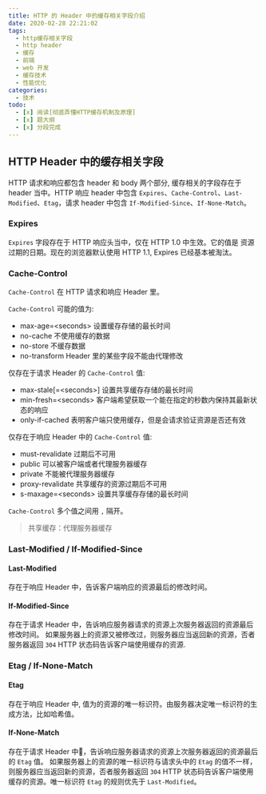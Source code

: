 ```yaml
---
title: HTTP 的 Header 中的缓存相关字段介绍
date: 2020-02-28 22:21:02
tags:
  - http缓存相关字段
  - http header
  - 缓存
  - 前端
  - web 开发
  - 缓存技术
  - 性能优化
categories:
  - 技术
todo:
  - [x] 阅读[彻底弄懂HTTP缓存机制及原理]
  - [x] 题大纲
  - [x] 分段完成
---
```


## HTTP Header 中的缓存相关字段
HTTP 请求和响应都包含 header 和 body 两个部分, 缓存相关的字段存在于 header 当中。HTTP 响应 header 中包含  `Expires`、`Cache-Control`、`Last-Modified`、`Etag`，请求 header 中包含 `If-Modified-Since`、`If-None-Match`。

<!-- more -->

### Expires
`Expires` 字段存在于 HTTP 响应头当中，仅在 HTTP 1.0 中生效。它的值是 资源过期的日期。现在的浏览器默认使用 HTTP 1.1, Expires 已经基本被淘汰。

### Cache-Control
`Cache-Control` 在 HTTP 请求和响应 Header 里。

`Cache-Control` 可能的值为:
- max-age=\<seconds\>  设置缓存存储的最长时间
- no-cache 不使用缓存的数据
- no-store 不缓存数据
- no-transform Header 里的某些字段不能由代理修改

仅存在于请求 Header 的 `Cache-Control` 值:
- max-stale[=\<seconds\>]  设置共享缓存存储的最长时间
- min-fresh=\<seconds\>  客户端希望获取一个能在指定的秒数内保持其最新状态的响应
- only-if-cached 表明客户端只使用缓存，但是会请求验证资源是否还有效

仅存在于响应 Header 中的 `Cache-Control` 值:
- must-revalidate  过期后不可用
- public  可以被客户端或者代理服务器缓存
- private  不能被代理服务器缓存
- proxy-revalidate  共享缓存的资源过期后不可用
- s-maxage=\<seconds\>  设置共享缓存存储的最长时间

`Cache-Control` 多个值之间用 `,` 隔开。
> 共享缓存：代理服务器缓存

### Last-Modified / If-Modified-Since
#### Last-Modified
存在于响应 Header 中，告诉客户端响应的资源最后的修改时间。
####  If-Modified-Since
存在于请求 Header 中，告诉响应服务器请求的资源上次服务器返回的资源最后修改时间。
如果服务器上的资源又被修改过，则服务器应当返回新的资源，否者服务器返回 `304` HTTP 状态码告诉客户端使用缓存的资源.

### Etag / If-None-Match
#### Etag
存在于响应 Header 中, 值为的资源的唯一标识符。由服务器决定唯一标识符的生成方法，比如哈希值。
#### If-None-Match
存在于请求 Header 中，告诉响应服务器请求的资源上次服务器返回的资源最后的 `Etag` 值。
如果服务器上的资源的唯一标识符与请求头中的 `Etag` 的值不一样，则服务器应当返回新的资源，否者服务器返回 `304` HTTP 状态码告诉客户端使用缓存的资源。唯一标识符 `Etag` 的规则优先于 `Last-Modified`。




[彻底弄懂HTTP缓存机制及原理]:https://www.cnblogs.com/chenqf/p/6386163.html
[Cache-Control]:https://developer.mozilla.org/zh-CN/docs/Web/HTTP/Headers/Cache-Control